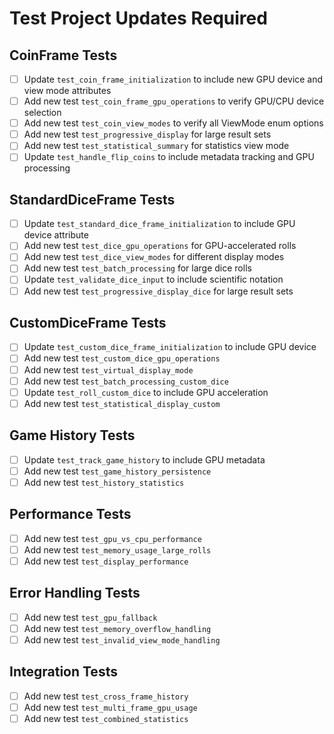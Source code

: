 # Test Project Updates Required

## CoinFrame Tests
- [ ] Update `test_coin_frame_initialization` to include new GPU device and view mode attributes
- [ ] Add new test `test_coin_frame_gpu_operations` to verify GPU/CPU device selection
- [ ] Add new test `test_coin_view_modes` to verify all ViewMode enum options
- [ ] Add new test `test_progressive_display` for large result sets
- [ ] Add new test `test_statistical_summary` for statistics view mode
- [ ] Update `test_handle_flip_coins` to include metadata tracking and GPU processing

## StandardDiceFrame Tests
- [ ] Update `test_standard_dice_frame_initialization` to include GPU device attribute
- [ ] Add new test `test_dice_gpu_operations` for GPU-accelerated rolls
- [ ] Add new test `test_dice_view_modes` for different display modes
- [ ] Add new test `test_batch_processing` for large dice rolls
- [ ] Update `test_validate_dice_input` to include scientific notation
- [ ] Add new test `test_progressive_display_dice` for large result sets

## CustomDiceFrame Tests
- [ ] Update `test_custom_dice_frame_initialization` to include GPU device
- [ ] Add new test `test_custom_dice_gpu_operations`
- [ ] Add new test `test_virtual_display_mode`
- [ ] Add new test `test_batch_processing_custom_dice`
- [ ] Update `test_roll_custom_dice` to include GPU acceleration
- [ ] Add new test `test_statistical_display_custom`

## Game History Tests
- [ ] Update `test_track_game_history` to include GPU metadata
- [ ] Add new test `test_game_history_persistence`
- [ ] Add new test `test_history_statistics`

## Performance Tests
- [ ] Add new test `test_gpu_vs_cpu_performance`
- [ ] Add new test `test_memory_usage_large_rolls`
- [ ] Add new test `test_display_performance`

## Error Handling Tests
- [ ] Add new test `test_gpu_fallback`
- [ ] Add new test `test_memory_overflow_handling`
- [ ] Add new test `test_invalid_view_mode_handling`

## Integration Tests
- [ ] Add new test `test_cross_frame_history`
- [ ] Add new test `test_multi_frame_gpu_usage`
- [ ] Add new test `test_combined_statistics`
